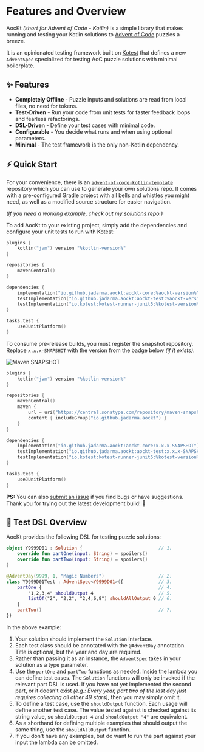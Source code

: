 # Features and Overview

AocKt _(short for Advent of Code - Kotlin)_ is a simple library that makes running and testing your Kotlin solutions to
[Advent of Code](https://adventofcode.com) puzzles a breeze.

It is an opinionated testing framework built on [Kotest](https://kotest.io/) that defines a new `AdventSpec` specialized
for testing AoC puzzle solutions with minimal boilerplate.

## ✨ Features

- **Completely Offline** - Puzzle inputs and solutions are read from local files, no need for tokens.
- **Test-Driven** - Run your code from unit tests for faster feedback loops and fearless refactorings.
- **DSL-Driven** - Define your test cases with minimal code.
- **Configurable** - You decide what runs and when using optional parameters.
- **Minimal** - The test framework is the only non-Kotlin dependency.

## ⚡ Quick Start

<tabs>
<tab id="template" title="AocKt Template Project">

For your convenience, there is an
<a href="https://github.com/Jadarma/advent-of-code-kotlin-template"><code>advent-of-code-kotlin-template</code></a>
repository which you can use to generate your own solutions repo.
It comes with a pre-configured Gradle project with all bells and whistles you might need, as well as a modified source
structure for easier navigation.

_(If you need a working example, check out [my solutions repo](https://github.com/Jadarma/advent-of-code-kotlin-solutions).)_

</tab>
<tab id="standalone" title="Standalone Gradle Project">

To add AocKt to your existing project, simply add the dependencies and configure your unit tests to run with Kotest:

```kotlin
plugins {
    kotlin("jvm") version "%kotlin-version%"
}

repositories {
    mavenCentral()
}

dependencies {
    implementation("io.github.jadarma.aockt:aockt-core:%aockt-version%")
    testImplementation("io.github.jadarma.aockt:aockt-test:%aockt-version%")
    testImplementation("io.kotest:kotest-runner-junit5:%kotest-version%")
}

tasks.test {
    useJUnitPlatform()
}
```
</tab>
<tab id="snapshot" title="SNAPSHOT Builds">

To consume pre-release builds, you must register the snapshot repository.\
Replace `x.x.x-SNAPSHOT` with the version from the badge below _(if it exists)_:

![Maven SNAPSHOT](https://img.shields.io/maven-metadata/v?metadataUrl=https%3A%2F%2Fcentral.sonatype.com%2Frepository%2Fmaven-snapshots%2Fio%2Fgithub%2Fjadarma%2Faockt%2Faockt-test%2Fmaven-metadata.xml&strategy=latestProperty&style=flat-square&logo=apachemaven&logoColor=orange&label=Snapshot&color=orange)

```kotlin
plugins {
    kotlin("jvm") version "%kotlin-version%"
}

repositories {
    mavenCentral()
    maven {
        url = uri("https://central.sonatype.com/repository/maven-snapshots/")
        content { includeGroup("io.github.jadarma.aockt") }
    }
}

dependencies {
    implementation("io.github.jadarma.aockt:aockt-core:x.x.x-SNAPSHOT")
    testImplementation("io.github.jadarma.aockt:aockt-test:x.x.x-SNAPSHOT")
    testImplementation("io.kotest:kotest-runner-junit5:%kotest-version%")
}

tasks.test {
    useJUnitPlatform()
}
```

**PS:**
You can also [submit an issue](https://github.com/Jadarma/advent-of-code-kotlin/issues) if you find bugs or have suggestions.
Thank you for trying out the latest development build! 💚

</tab>
</tabs>

## 🧪 Test DSL Overview

AocKt provides the following DSL for testing puzzle solutions:

```kotlin
object Y9999D01 : Solution {                            // 1. 
    override fun partOne(input: String) = spoilers()
    override fun partTwo(input: String) = spoilers()
}

@AdventDay(9999, 1, "Magic Numbers")                    // 2.
class Y9999D01Test : AdventSpec<Y9999D01>({             // 3.
    partOne {                                           // 4.
        "1,2,3,4" shouldOutput 4                        // 5.
        listOf("2", "2,2", "2,4,6,8") shouldAllOutput 0 // 6.
    }
    partTwo()                                           // 7.
})
```


In the above example:

1. Your solution should implement the `Solution` interface.
2. Each test class should be annotated with the `@AdventDay` annotation. Title is optional, but the year and day are
   required.
3. Rather than passing it as an instance, the `AdventSpec` takes in your solution as a type parameter.
4. Use the `partOne` and `partTwo` functions as needed.
   Inside the lambda you can define test cases.
   The `Solution` functions will only be invoked if the relevant part DSL is used.
   If you have not yet implemented the second part, or it doesn't exist
   _(e.g.: Every year, part two of the last day just requires collecting all other 49 stars)_,
   then you may simply omit it.
5. To define a test case, use the `shouldOutput` function.
   Each usage will define another test case.
   The value tested against is checked against its string value, so `shouldOutput 4` and `shouldOutput "4"` are
   equivalent.
6. As a shorthand for defining multiple examples that should output the same thing, use the `shouldAllOutput` function.
7. If you don't have any examples, but do want to run the part against your input the lambda can be omitted.

<seealso style="cards">
  <category ref="related">
    <a href="workflow.md"/>
    <a href="project-config.md"/>
  </category>
</seealso>
